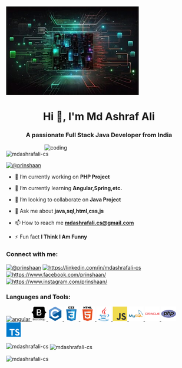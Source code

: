 ![logo](https://github.com/mdashrafali-cs/mdashrafali-cs/blob/main/bannerr.jpg)
<h1 align="center">Hi 👋, I'm Md Ashraf Ali</h1>
<h3 align="center">A passionate Full Stack Java Developer from India</h3>

<img align="right" alt="coding" width="400" src=https://media2.giphy.com/media/qgQUggAC3Pfv687qPC/giphy.gif>

<p align="left"> <img src="https://komarev.com/ghpvc/?username=mdashrafali-cs&label=Profile%20views&color=0e75b6&style=flat" alt="mdashrafali-cs" /> </p>

<p align="left"> <a href="https://twitter.com/@prinshaan" target="blank"><img src="https://img.shields.io/twitter/follow/@prinshaan?logo=twitter&style=for-the-badge" alt="@prinshaan" /></a> </p>

- 🔭 I’m currently working on **PHP Project**

- 🌱 I’m currently learning **Angular,Spring,etc.**

- 👯 I’m looking to collaborate on **Java Project**

- 💬 Ask me about **java,sql,html,css,js**

- 📫 How to reach me **mdashrafali.cs@gmail.com**

- ⚡ Fun fact **I Think I Am Funny**

<h3 align="left">Connect with me:</h3>
<p align="left">
<a href="https://twitter.com/@prinshaan" target="blank"><img align="center" src="https://raw.githubusercontent.com/rahuldkjain/github-profile-readme-generator/master/src/images/icons/Social/twitter.svg" alt="@prinshaan" height="30" width="40" /></a>
<a href="https://linkedin.com/in/https://linkedin.com/in/mdashrafali-cs" target="blank"><img align="center" src="https://raw.githubusercontent.com/rahuldkjain/github-profile-readme-generator/master/src/images/icons/Social/linked-in-alt.svg" alt="https://linkedin.com/in/mdashrafali-cs" height="30" width="40" /></a>
<a href="https://fb.com/https://www.facebook.com/prinshaan/" target="blank"><img align="center" src="https://raw.githubusercontent.com/rahuldkjain/github-profile-readme-generator/master/src/images/icons/Social/facebook.svg" alt="https://www.facebook.com/prinshaan/" height="30" width="40" /></a>
<a href="https://instagram.com/https://www.instagram.com/prinshaan/" target="blank"><img align="center" src="https://raw.githubusercontent.com/rahuldkjain/github-profile-readme-generator/master/src/images/icons/Social/instagram.svg" alt="https://www.instagram.com/prinshaan/" height="30" width="40" /></a>
</p>

<h3 align="left">Languages and Tools:</h3>
<p align="left"> <a href="https://angular.io" target="_blank" rel="noreferrer"> <img src="https://angular.io/assets/images/logos/angular/angular.svg" alt="angular" width="40" height="40"/> </a> <a href="https://getbootstrap.com" target="_blank" rel="noreferrer"> <img src="https://raw.githubusercontent.com/devicons/devicon/master/icons/bootstrap/bootstrap-plain-wordmark.svg" alt="bootstrap" width="40" height="40"/> </a> <a href="https://www.cprogramming.com/" target="_blank" rel="noreferrer"> <img src="https://raw.githubusercontent.com/devicons/devicon/master/icons/c/c-original.svg" alt="c" width="40" height="40"/> </a> <a href="https://www.w3schools.com/css/" target="_blank" rel="noreferrer"> <img src="https://raw.githubusercontent.com/devicons/devicon/master/icons/css3/css3-original-wordmark.svg" alt="css3" width="40" height="40"/> </a> <a href="https://www.w3.org/html/" target="_blank" rel="noreferrer"> <img src="https://raw.githubusercontent.com/devicons/devicon/master/icons/html5/html5-original-wordmark.svg" alt="html5" width="40" height="40"/> </a> <a href="https://www.java.com" target="_blank" rel="noreferrer"> <img src="https://raw.githubusercontent.com/devicons/devicon/master/icons/java/java-original.svg" alt="java" width="40" height="40"/> </a> <a href="https://developer.mozilla.org/en-US/docs/Web/JavaScript" target="_blank" rel="noreferrer"> <img src="https://raw.githubusercontent.com/devicons/devicon/master/icons/javascript/javascript-original.svg" alt="javascript" width="40" height="40"/> </a> <a href="https://www.mysql.com/" target="_blank" rel="noreferrer"> <img src="https://raw.githubusercontent.com/devicons/devicon/master/icons/mysql/mysql-original-wordmark.svg" alt="mysql" width="40" height="40"/> </a> <a href="https://www.oracle.com/" target="_blank" rel="noreferrer"> <img src="https://raw.githubusercontent.com/devicons/devicon/master/icons/oracle/oracle-original.svg" alt="oracle" width="40" height="40"/> </a> <a href="https://www.php.net" target="_blank" rel="noreferrer"> <img src="https://raw.githubusercontent.com/devicons/devicon/master/icons/php/php-original.svg" alt="php" width="40" height="40"/> </a> <a href="https://www.typescriptlang.org/" target="_blank" rel="noreferrer"> <img src="https://raw.githubusercontent.com/devicons/devicon/master/icons/typescript/typescript-original.svg" alt="typescript" width="40" height="40"/> </a> </p>

<p><img align="left" src="https://github-readme-stats.vercel.app/api/top-langs?username=mdashrafali-cs&show_icons=true&locale=en&layout=compact" alt="mdashrafali-cs" /></p>

<p>&nbsp;<img align="center" src="https://github-readme-stats.vercel.app/api?username=mdashrafali-cs&show_icons=true&locale=en" alt="mdashrafali-cs" /></p>

<p><img align="center" src="https://github-readme-streak-stats.herokuapp.com/?user=mdashrafali-cs&" alt="mdashrafali-cs" /></p>
